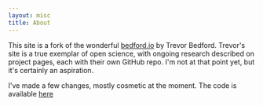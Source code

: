 ```yaml
---
layout: misc
title: About
---
```


This site is a fork of the wonderful [bedford.io](http://bedford.io) by Trevor Bedford. Trevor's site is a true exemplar of open science, with ongoing research described on project pages, each with their own GitHub repo. I'm not at that point yet, but it's certainly an aspiration.

I've made a few changes, mostly cosmetic at the moment. The code is available [here](https://github.com/AustenLamacraft/notebook)
